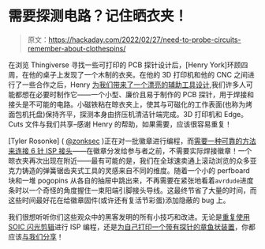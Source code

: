 # 需要探测电路？记住晒衣夹！

> 原文：<https://hackaday.com/2022/02/27/need-to-probe-circuits-remember-about-clothespins/>

在浏览 Thingiverse 寻找一些可打印的 PCB 探针设计后，[Henry York]环顾四周，在他的桌子上发现了一个木制的衣夹。在他的 3D 打印机和他的 CNC 之间进行了一些合作之后，Henry [为我们带来了一个漂亮的辅助工具设计](https://hackaday.io/project/183668-clothespin-pcb-probes),我们许多人可能都想在必要时制作它——一个小型、廉价且易于制作的 PCB 探针，用于焊接和接头是不可能的电路。小磁铁粘在晾衣夹上，使其与可磁化的工作表面(也称为烤面包机托盘)保持齐平，探测本身由挤压机清洁针端完成。3D 打印机和 Edge。Cuts 文件与我们共享–感谢 Henry 的帮助，如果需要，应该很容易重复！

[Tyler Rosonke] ( [@zonksec](https://twitter.com/ZonkSec) )正在对一批徽章进行编程，而[需要一种可靠的方法来连接 6 针 ISP 接头](https://zonksec.com/blog/kernelcon-electronic-badges-and-pogopin-hackery/)——在徽章分发给参与者之前，不需要实际焊接徽章！一个晾衣夹再次出现在附近——最有可能的是，我们在全球速卖通上滚动浏览的众多亚克力铸造的弹簧锯齿夹式工具的灵感来自不同的维度。随着一个小的 perfboard 块和一堆 pogopins 从各自的抽屉中跳出来，不再需要在紧张地看着`avrdude`进度条时以一个奇怪的角度握住一束阳端引脚接头导线。这最终节省了大量的时间，而这些时间最好花在给徽章固件(或许还有复活节彩蛋)添加隐蔽的 bug 上。

我们很想听听你们这些观众中的黑客发明的所有小技巧和改进。无论是[重复使用 SOIC 闪光剪辑](https://hackaday.com/2019/06/13/soicbite-a-program-debug-connector-for-an-soic-test-clip/)进行 ISP 编程，还是[为自己打印一个带有探针的章鱼状装置](https://hackaday.com/2019/11/15/needling-your-projects-3d-printed-pcb-probing-jig-uses-accupuncture-needles/)，你都应该[与我们分享](https://hackaday.com/submit-a-tip/)！